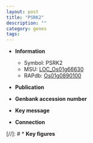```yaml
---
layout: post
title: "PSRK2"
description: ""
category: genes
tags: 
---
```


* **Information**  
    + Symbol: PSRK2  
    + MSU: [LOC_Os01g66630](http://rice.uga.edu/cgi-bin/ORF_infopage.cgi?orf=LOC_Os01g66630)  
    + RAPdb: [Os01g0890100](http://rapdb.dna.affrc.go.jp/viewer/gbrowse_details/irgsp1?name=Os01g0890100)  

* **Publication**  

* **Genbank accession number**  

* **Key message**  

* **Connection**  

[//]: # * **Key figures**  


